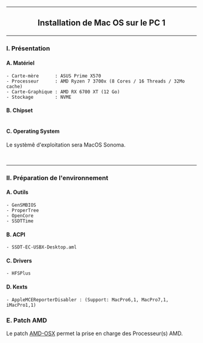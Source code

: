--------------------------------------------------------------------------------------------------------------------------------------------
## <p align='center'> Installation de Mac OS sur le PC 1 </p>

--------------------------------------------------------------------------------------------------------------------------------------------
### I. Présentation
#### A. Matériel
```
- Carte-mère      : ASUS Prime X570
- Processeur      : AMD Ryzen 7 3700x (8 Cores / 16 Threads / 32Mo cache)
- Carte-Graphique : AMD RX 6700 XT (12 Go)
- Stockage        : NVME
```
#### B. Chipset
```
```

#### C. Operating System
Le systèmê d'exploitation sera MacOS Sonoma.

<br />

--------------------------------------------------------------------------------------------------------------------------------------------
### II. Préparation de l'environnement
#### A. Outils
```
- GenSMBIOS 
- ProperTree
- OpenCore
- SSDTTime
```

#### B. ACPI
```
- SSDT-EC-USBX-Desktop.aml
```

#### C. Drivers
```
- HFSPlus
```

#### D. Kexts
```
- AppleMCEReporterDisabler : (Support: MacPro6,1, MacPro7,1, iMacPro1,1)
```

### E. Patch AMD
Le patch [AMD-OSX](https://github.com/AMD-OSX/AMD_Vanilla) permet la prise en charge des Processeur(s) AMD.

